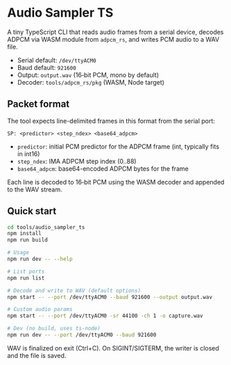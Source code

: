 # Audio Sampler TS

A tiny TypeScript CLI that reads audio frames from a serial device, decodes ADPCM via WASM module from `adpcm_rs`, and writes PCM audio to a WAV file.

- Serial default: `/dev/ttyACM0`
- Baud default: `921600`
- Output: `output.wav` (16‑bit PCM, mono by default)
- Decoder: `tools/adpcm_rs/pkg` (WASM, Node target)

## Packet format

The tool expects line-delimited frames in this format from the serial port:

```
SP: <predictor> <step_ndex> <base64_adpcm>
```

- `predictor`: initial PCM predictor for the ADPCM frame (int, typically fits in int16)
- `step_ndex`: IMA ADPCM step index (0..88)
- `base64_adpcm`: base64-encoded ADPCM bytes for the frame

Each line is decoded to 16‑bit PCM using the WASM decoder and appended to the WAV stream.

## Quick start

```sh
cd tools/audio_sampler_ts
npm install
npm run build

# Usage
npm run dev -- --help

# List ports
npm run list

# Decode and write to WAV (default options)
npm start -- --port /dev/ttyACM0 --baud 921600 --output output.wav

# Custom audio params
npm start -- --port /dev/ttyACM0 -sr 44100 -ch 1 -o capture.wav

# Dev (no build, uses ts-node)
npm run dev -- --port /dev/ttyACM0 --baud 921600
```

WAV is finalized on exit (Ctrl+C). On SIGINT/SIGTERM, the writer is closed and the file is saved.
